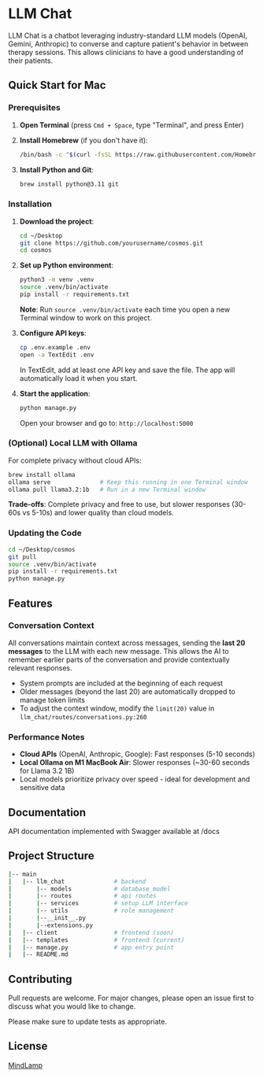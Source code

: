 # LLM Chat

LLM Chat is a chatbot leveraging industry-standard LLM models (OpenAI, Gemini, Anthropic) to converse and capture patient's behavior in between therapy sessions. This allows clinicians to have a good understanding of their patients.

## Quick Start for Mac

### Prerequisites

1. **Open Terminal** (press `Cmd + Space`, type "Terminal", and press Enter)

2. **Install Homebrew** (if you don't have it):
   ```bash
   /bin/bash -c "$(curl -fsSL https://raw.githubusercontent.com/Homebrew/install/HEAD/install.sh)"
   ```

3. **Install Python and Git**:
   ```bash
   brew install python@3.11 git
   ```

### Installation

1. **Download the project**:
   ```bash
   cd ~/Desktop
   git clone https://github.com/yourusername/cosmos.git
   cd cosmos
   ```

2. **Set up Python environment**:
   ```bash
   python3 -m venv .venv
   source .venv/bin/activate
   pip install -r requirements.txt
   ```

   **Note**: Run `source .venv/bin/activate` each time you open a new Terminal window to work on this project.

3. **Configure API keys**:
   ```bash
   cp .env.example .env
   open -a TextEdit .env
   ```

   In TextEdit, add at least one API key and save the file. The app will automatically load it when you start.

4. **Start the application**:
   ```bash
   python manage.py
   ```

   Open your browser and go to: `http://localhost:5000`

### (Optional) Local LLM with Ollama

For complete privacy without cloud APIs:

```bash
brew install ollama
ollama serve              # Keep this running in one Terminal window
ollama pull llama3.2:1b   # Run in a new Terminal window
```

**Trade-offs**: Complete privacy and free to use, but slower responses (30-60s vs 5-10s) and lower quality than cloud models.

### Updating the Code

```bash
cd ~/Desktop/cosmos
git pull
source .venv/bin/activate
pip install -r requirements.txt
python manage.py
```

## Features

### Conversation Context
All conversations maintain context across messages, sending the **last 20 messages** to the LLM with each new message. This allows the AI to remember earlier parts of the conversation and provide contextually relevant responses.

- System prompts are included at the beginning of each request
- Older messages (beyond the last 20) are automatically dropped to manage token limits
- To adjust the context window, modify the `limit(20)` value in `llm_chat/routes/conversations.py:260`

### Performance Notes
- **Cloud APIs** (OpenAI, Anthropic, Google): Fast responses (5-10 seconds)
- **Local Ollama on M1 MacBook Air**: Slower responses (~30-60 seconds for Llama 3.2 1B)
- Local models prioritize privacy over speed - ideal for development and sensitive data

## Documentation
API documentation implemented with Swagger available at /docs

## Project Structure
```bash
|-- main
|   |-- llm_chat              # backend
|       |-- models            # database model
|       |-- routes            # api routes
|       |-- services          # setup LLM interface
|       |-- utils             # role management
|       |--__init__.py
|       |--extensions.py
|   |-- client                # frontend (soon)
|   |-- templates             # frontend (current)
|   |-- manage.py             # app entry point
|   |-- README.md
```

## Contributing

Pull requests are welcome. For major changes, please open an issue first
to discuss what you would like to change.

Please make sure to update tests as appropriate.

## License

[MindLamp](https://www.digitalpsych.org/mindlamp.html)